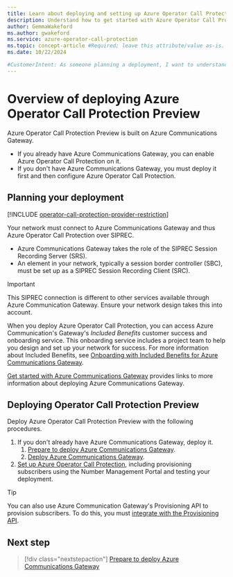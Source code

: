 ```yaml
---
title: Learn about deploying and setting up Azure Operator Call Protection Preview
description: Understand how to get started with Azure Operator Call Protection Preview to protect your customers against fraud.
author: GemmaWakeford
ms.author: gwakeford
ms.service: azure-operator-call-protection
ms.topic: concept-article #Required; leave this attribute/value as-is.
ms.date: 10/22/2024

#CustomerIntent: As someone planning a deployment, I want to understand what I need to do so that I can do it easily.
---
```

# Overview of deploying Azure Operator Call Protection Preview

Azure Operator Call Protection Preview is built on Azure Communications Gateway.

- If you already have Azure Communications Gateway, you can enable Azure Operator Call Protection on it.
- If you don't have Azure Communications Gateway, you must deploy it first and then configure Azure Operator Call Protection.

## Planning your deployment

[!INCLUDE [operator-call-protection-provider-restriction](includes/operator-call-protection-provider-restriction.md)]

Your network must connect to Azure Communications Gateway and thus Azure Operator Call Protection over SIPREC.

- Azure Communications Gateway takes the role of the SIPREC Session Recording Server (SRS).
- An element in your network, typically a session border controller (SBC), must be set up as a SIPREC Session Recording Client (SRC).

> [!IMPORTANT]
> This SIPREC connection is different to other services available through Azure Communication Gateway. Ensure your network design takes this into account.

When you deploy Azure Operator Call Protection, you can access Azure Communication's Gateway's _Included Benefits_ customer success and onboarding service. This onboarding service includes a project team to help you design and set up your network for success. For more information about Included Benefits, see [Onboarding with Included Benefits for Azure Communications Gateway](../communications-gateway/onboarding.md).

[Get started with Azure Communications Gateway](../communications-gateway/get-started.md) provides links to more information about deploying Azure Communications Gateway.

## Deploying Operator Call Protection Preview

Deploy Azure Operator Call Protection Preview with the following procedures.

1. If you don't already have Azure Communications Gateway, deploy it.
    1. [Prepare to deploy Azure Communications Gateway](../communications-gateway/prepare-to-deploy.md?toc=/azure/operator-call-protection/toc.json&bc=/azure/operator-call-protection/breadcrumb/toc.json).
    1. [Deploy Azure Communications Gateway](../communications-gateway/deploy.md?toc=/azure/operator-call-protection/toc.json&bc=/azure/operator-call-protection/breadcrumb/toc.json).
1. [Set up Azure Operator Call Protection](set-up-operator-call-protection.md), including provisioning subscribers using the Number Management Portal and testing your deployment.

> [!TIP]
> You can also use Azure Communication Gateway's Provisioning API to provision subscribers. To do this, you must [integrate with the Provisioning API](../communications-gateway/integrate-with-provisioning-api.md).

## Next step

> [!div class="nextstepaction"]
> [Prepare to deploy Azure Communications Gateway](../communications-gateway/prepare-to-deploy.md?toc=/azure/operator-call-protection/toc.json&bc=/azure/operator-call-protection/breadcrumb/toc.json)

